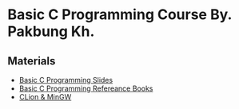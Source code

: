 # Basic C Programming Course By. Pakbung Kh.
## Materials
* [Basic C Programming Slides](https://drive.google.com/drive/folders/1nqlA_Lj8vGzTq8SSPs5eOr05Zstge-RZ?usp=sharing)
* [Basic C Programming Refereance Books](https://drive.google.com/drive/folders/1kZUDNK8tSyhKZwVDEflU4QlxYilphxAh?usp=sharing)
* [CLion & MinGW](https://drive.google.com/drive/folders/1zn9k6cyXozSSoUujDgqOA5U8MZONYSWk?usp=sharing)
